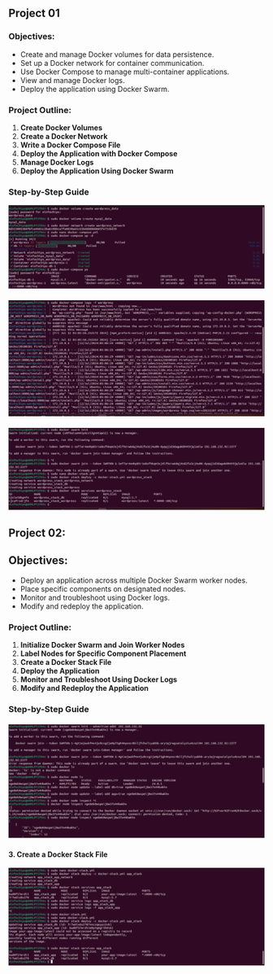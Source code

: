 ﻿## <a name="_9iza2ydxtzvn"></a>**Project 01**
### <a name="_ttopsyrfk81z"></a>**Objectives:**
- Create and manage Docker volumes for data persistence.
- Set up a Docker network for container communication.
- Use Docker Compose to manage multi-container applications.
- View and manage Docker logs.
- Deploy the application using Docker Swarm.
### <a name="_wf2apvn11qx8"></a>**Project Outline:**
1. **Create Docker Volumes**
1. **Create a Docker Network**
1. **Write a Docker Compose File**
1. **Deploy the Application with Docker Compose**
1. **Manage Docker Logs**
1. **Deploy the Application Using Docker Swarm**
### <a name="_x6vzeg4e0wau"></a>**Step-by-Step Guide**
![](1.png)
####
#### ![](2.png)



![](3.png)
## <a name="_93oycyuv3cns"></a>**Project 02:** 
## <a name="_numsb0lxonsr"></a>**Objectives:**
- Deploy an application across multiple Docker Swarm worker nodes.
- Place specific components on designated nodes.
- Monitor and troubleshoot using Docker logs.
- Modify and redeploy the application.
### <a name="_1gwgmqgk8rp2"></a>**Project Outline:**
1. **Initialize Docker Swarm and Join Worker Nodes**
1. **Label Nodes for Specific Component Placement**
1. **Create a Docker Stack File**
1. **Deploy the Application**
1. **Monitor and Troubleshoot Using Docker Logs**
1. **Modify and Redeploy the Application**
### <a name="_w75j6zag09pd"></a>**Step-by-Step Guide**
#### ![](4.png)

#### <a name="_mmve4p7edidy"></a>**3. Create a Docker Stack File**
![](5.png)
